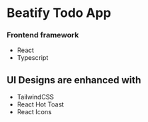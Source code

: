 # Beatify Todo App 
### Frontend framework
- React
- Typescript
## UI Designs are enhanced with
- TailwindCSS
- React Hot Toast
- React Icons
